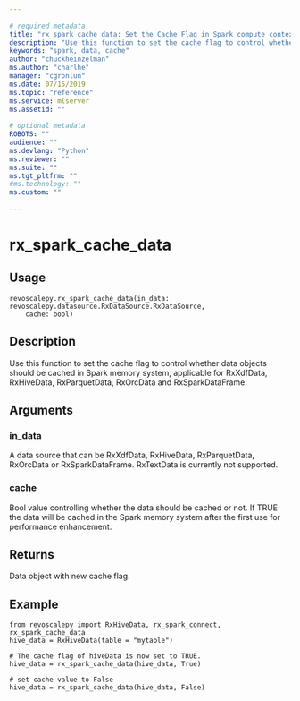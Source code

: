 ```yaml
--- 
 
# required metadata 
title: "rx_spark_cache_data: Set the Cache Flag in Spark compute context (revoscalepy)" 
description: "Use this function to set the cache flag to control whether data objects should be cached in Spark  memory system, applicable for RxXdfData, RxHiveData, RxParquetData, RxOrcData and RxSparkDataFrame." 
keywords: "spark, data, cache" 
author: "chuckheinzelman"
ms.author: "charlhe" 
manager: "cgronlun" 
ms.date: 07/15/2019
ms.topic: "reference" 
ms.service: mlserver
ms.assetid: "" 
 
# optional metadata 
ROBOTS: "" 
audience: "" 
ms.devlang: "Python" 
ms.reviewer: "" 
ms.suite: "" 
ms.tgt_pltfrm: "" 
#ms.technology: "" 
ms.custom: "" 
 
---
```


# rx_spark_cache_data


 


## Usage



```
revoscalepy.rx_spark_cache_data(in_data: revoscalepy.datasource.RxDataSource.RxDataSource,
    cache: bool)
```





## Description

Use this function to set the cache flag to control whether data objects should be cached in Spark
    memory system, applicable for RxXdfData, RxHiveData, RxParquetData, RxOrcData and RxSparkDataFrame.


## Arguments


### in_data

A data source that can be RxXdfData, RxHiveData, RxParquetData, RxOrcData or RxSparkDataFrame.
RxTextData is currently not supported.


### cache

Bool value controlling whether the data should be cached or not. If TRUE the data will
be cached in the Spark memory system after the first use for performance enhancement.


## Returns

Data object with new cache flag.


## Example



```
from revoscalepy import RxHiveData, rx_spark_connect, rx_spark_cache_data
hive_data = RxHiveData(table = "mytable")

# The cache flag of hiveData is now set to TRUE.
hive_data = rx_spark_cache_data(hive_data, True)

# set cache value to False
hive_data = rx_spark_cache_data(hive_data, False)
```

